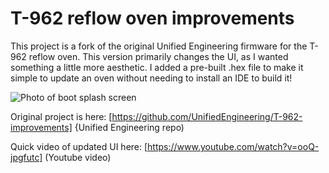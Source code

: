 ﻿T-962 reflow oven improvements
==============================
This project is a fork of the original Unified Engineering firmware for the T-962 reflow oven. This version primarily changes the UI, as I wanted something a little more aesthetic. I added a pre-built .hex file to make it simple to update an oven without needing to install an IDE to build it!

![Photo of boot splash screen](http://www.smashcat.org/av/T-962-2.jpg)

Original project is here: [https://github.com/UnifiedEngineering/T-962-improvements] {Unified Engineering repo)

Quick video of updated UI here: [https://www.youtube.com/watch?v=ooQ-jpgfutc] (Youtube video)
